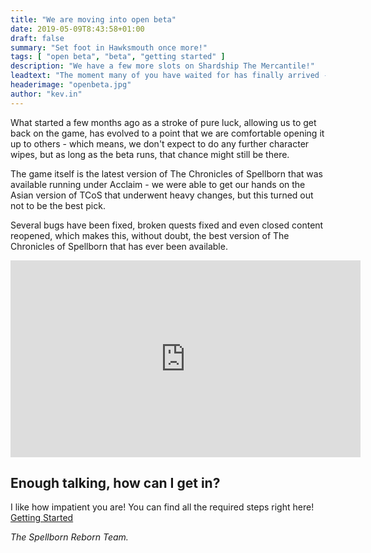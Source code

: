 ```yaml
---
title: "We are moving into open beta"
date: 2019-05-09T8:43:58+01:00
draft: false
summary: "Set foot in Hawksmouth once more!"
tags: [ "open beta", "beta", "getting started" ]
description: "We have a few more slots on Shardship The Mercantile!"
leadtext: "The moment many of you have waited for has finally arrived - we are opening up the game to everybody!"
headerimage: "openbeta.jpg"
author: "kev.in"
---
```


What started a few months ago as a stroke of pure luck, allowing us to get back on the game, has evolved to a point that we are comfortable opening it up to others - which means, we don't expect to do any further character wipes, but as long as the beta runs, that chance might still be there.

The game itself is the latest version of The Chronicles of Spellborn that was available running under Acclaim - we were able to get our hands on the Asian version of TCoS that underwent heavy changes, but this turned out not to be the best pick.

Several bugs have been fixed, broken quests fixed and even closed content reopened, which makes this, without doubt, the best version of The Chronicles of Spellborn that has ever been available.

<div class="media-content">
	<div class="embed-responsive embed-responsive-16by9">
		<iframe width="560" height="315" src="https://www.youtube-nocookie.com/embed/ftseyuky0co" frameborder="0" allow="accelerometer; autoplay; encrypted-media; gyroscope; picture-in-picture" allowfullscreen></iframe>
	</div>
</div>

## Enough talking, how can I get in?
I like how impatient you are! You can find all the required steps right here!  
<a class="cta btn btn-primary btn-sm" href="/content/getting-started/">Getting Started</a>

*The Spellborn Reborn Team.*

